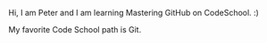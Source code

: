 Hi, I am Peter and I am learning Mastering GitHub on CodeSchool. :)

My favorite Code School path is Git.
